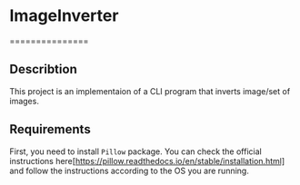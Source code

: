 # ImageInverter
===============
## Describtion
This project is an implementaion of a CLI program that inverts image/set of images.

## Requirements
First, you need to install `Pillow` package. You can check the official instructions here[https://pillow.readthedocs.io/en/stable/installation.html] and follow the instructions according to the OS you are running.

